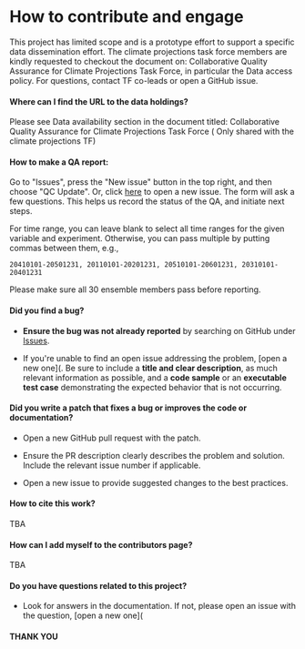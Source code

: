 
# How to contribute and engage

This project has limited scope and is a prototype effort to support a specific data dissemination effort. 
The climate projections task force members are kindly requested to checkout the document on: Collaborative Quality Assurance for Climate Projections Task Force, in particular the Data access policy. 
For questions, contact TF co-leads or open a GitHub issue.

#### Where can I find the URL to the data holdings? 

Please see Data availability section in the document titled: Collaborative Quality Assurance for Climate Projections Task Force ( Only shared with the climate projections TF)

#### How to make a QA report:

Go to "Issues", press the "New issue" button in the top right, and then choose "QC Update". Or, click [here](https://github.com/ariaradick/projections-tf-spear/issues/new?template=qc_update.yml) to open a new issue.
The form will ask a few questions. This helps us record the status of the QA, and initiate next steps. 

For time range, you can leave blank to select all time ranges for the given variable and experiment. Otherwise, you can pass multiple by putting commas between them, e.g.,
```
20410101-20501231, 20110101-20201231, 20510101-20601231, 20310101-20401231
```
Please make sure all 30 ensemble members pass before reporting.

#### Did you find a bug?

* **Ensure the bug was not already reported** by searching on GitHub under [Issues](https://github.com/ariaradick/projections-tf-spear/issues?q=is%3Aissue+is%3Aopen).

* If you're unable to find an open issue addressing the problem, [open a new one]([](https://github.com/ariaradick/projections-tf-spear/issues/new). Be sure to include a **title and clear description**, as much relevant information as possible, and a **code sample** or an **executable test case** demonstrating the expected behavior that is not occurring.

#### Did you write a patch that fixes a bug or improves the code or documentation? 

* Open a new GitHub pull request with the patch.

* Ensure the PR description clearly describes the problem and solution. Include the relevant issue number if applicable.

* Open a new issue to provide suggested changes to the best practices.


#### How to cite this work?

TBA

#### How can I add myself to the contributors page?

TBA

#### Do you have questions related to this project?

* Look for answers in the documentation. If not, please open an issue with the question, [open a new one]([](https://github.com/ariaradick/projections-tf-spear/issues/new)

#### THANK YOU 

<!-- ALL-CONTRIBUTORS-LIST:END -->
